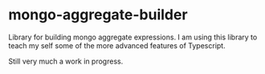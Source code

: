 # mongo-aggregate-builder
Library for building mongo aggregate expressions.  I am using this library to teach my self some of the more advanced features of Typescript.

Still very much a work in progress.
